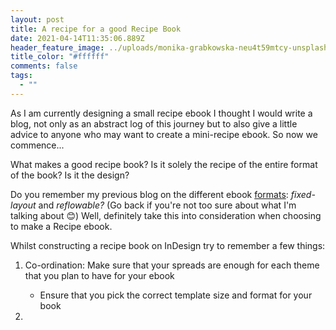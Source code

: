 ```yaml
---
layout: post
title: A recipe for a good Recipe Book
date: 2021-04-14T11:35:06.889Z
header_feature_image: ../uploads/monika-grabkowska-neu4t59mtcy-unsplash.jpg
title_color: "#ffffff"
comments: false
tags:
  - ""
---
```

As I am currently designing a small recipe ebook I thought I would write a blog, not only as an abstract log of this journey but to also give a little advice to anyone who may want to create a mini-recipe ebook. So now we commence...

What makes a good recipe book? Is it solely the recipe of the entire format of the book? Is it the design?

Do you remember my previous blog on the different ebook [formats](https://www.creativestudiosderby.co.uk/fixed-layout-vs-reflowable-epubs-indesign-ebook-formats-explained/): *fixed-layout* and *reflowable?* (Go back if you're not too sure about what I'm talking about 😊) Well, definitely take this into consideration when choosing to make a Recipe ebook.

Whilst constructing a recipe book on InDesign try to remember a few things:

1. Co-ordination: Make sure that your spreads are enough for each theme that you plan to have for your ebook

   * Ensure that you pick the correct template size and format for your book
2.